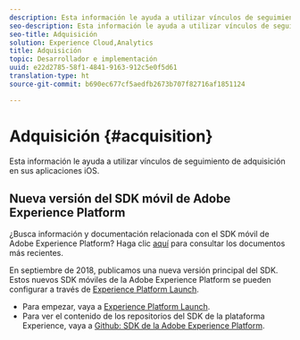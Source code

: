 ```yaml
---
description: Esta información le ayuda a utilizar vínculos de seguimiento de adquisición en sus aplicaciones iOS.
seo-description: Esta información le ayuda a utilizar vínculos de seguimiento de adquisición en sus aplicaciones iOS.
seo-title: Adquisición
solution: Experience Cloud,Analytics
title: Adquisición
topic: Desarrollador e implementación
uuid: e22d2785-58f1-4841-9163-912c5e0f5d61
translation-type: ht
source-git-commit: b690ec677cf5aedfb2673b707f82716af1851124

---
```



# Adquisición {#acquisition}

Esta información le ayuda a utilizar vínculos de seguimiento de adquisición en sus aplicaciones iOS.

## Nueva versión del SDK móvil de Adobe Experience Platform

¿Busca información y documentación relacionada con el SDK móvil de Adobe Experience Platform? Haga clic [aquí](https://aep-sdks.gitbook.io/docs/) para consultar los documentos más recientes.

En septiembre de 2018, publicamos una nueva versión principal del SDK. Estos nuevos SDK móviles de la Adobe Experience Platform se pueden configurar a través de [Experience Platform Launch](https://www.adobe.com/es/experience-platform/launch.html).

* Para empezar, vaya a [Experience Platform Launch](https://launch.adobe.com/).
* Para ver el contenido de los repositorios del SDK de la plataforma Experience, vaya a [Github: SDK de la Adobe Experience Platform](https://github.com/Adobe-Marketing-Cloud/acp-sdks).

